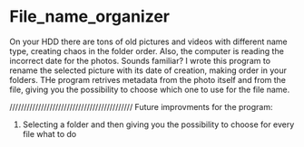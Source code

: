 # File_name_organizer
On your HDD there are tons of old pictures and videos with different name type, creating chaos in the folder order. Also, the computer is reading the incorrect date for the photos. Sounds familiar? I wrote this program to rename the selected picture with its date of creation, making order in your folders.
THe program retrives metadata from the photo itself and from the file, giving you the possibility to choose which one to use for the file name. 

///////////////////////////////////////////
Future improvments for the program:
1. Selecting a folder and then giving you the possibility to choose for every file what to do
